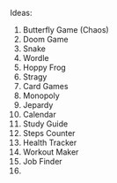 Ideas:

1) Butterfly Game (Chaos)
2) Doom Game
3) Snake
4) Wordle
5) Hoppy Frog
6) Stragy
7) Card Games
8) Monopoly
9) Jepardy
10) Calendar
11) Study Guide
12) Steps Counter
13) Health Tracker
14) Workout Maker
15) Job Finder
16) 
